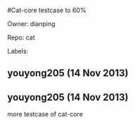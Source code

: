 #Cat-core testcase to 60%

Owner: dianping

Repo: cat

Labels: 

## youyong205 (14 Nov 2013)



## youyong205 (14 Nov 2013)

more testcase of cat-core


